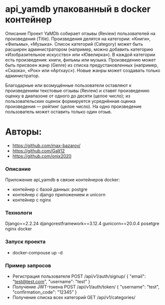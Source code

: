 # api_yamdb упакованный в docker контейнер
Описание
Проект YaMDb собирает отзывы (Review) пользователей на произведения (Title). 
Произведения делятся на категории: «Книги», «Фильмы», «Музыка». 
Список категорий (Category) может быть расширен администратором 
(например, можно добавить категорию «Изобразительное искусство» или «Ювелирка»). 
В каждой категории есть произведения: книги, фильмы или музыка.
Произведению может быть присвоен жанр (Genre) из списка предустановленных 
(например, «Сказка», «Рок» или «Артхаус»). 
Новые жанры может создавать только администратор.

Благодарные или возмущённые пользователи оставляют 
к произведениям текстовые отзывы (Review) и ставят 
произведению оценку в диапазоне от одного до десяти (целое число); 
из пользовательских оценок формируется 
усреднённая оценка произведения — рейтинг (целое число). 
На одно произведение пользователь может оставить только один отзыв.

# Авторы:
- https://github.com/max-bazarov/
- https://github.com/Galt12
- https://github.com/onix2020

### Описание
Приложение api_yamdb в связке контейнеров docker:
- контейнер с базой данных: postgre
- контейнер с django приложением и unicorn
- контейнер с nginx

### Технологи
Django==2.2.24
djangorestframework==3.12.4
gunicorn==20.0.4
posetgre
nginx
docker

### Запуск проекта
- docker-compouse up -d

### Пример запросов
- Регистрация пользователя
POST /api/v1/auth/signup/
{
    "email": "test@test.com",
    "username": "test"
}
- Получение JWT-токена
POST /api/v1/auth/token/
{
    "username": "test",
    "confirmation_code": "12345"
}
- Получение списка всех категорий
GET /api/v1/categories/
